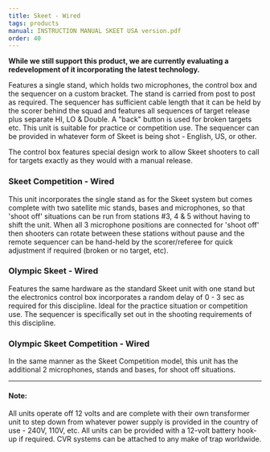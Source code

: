 ```yaml
---
title: Skeet - Wired
tags: products
manual: INSTRUCTION MANUAL SKEET USA version.pdf
order: 40
---
```


__While we still support this product, we are currently evaluating a redevelopment of it incorporating the latest technology.__

Features a single stand, which holds two microphones, the control box and the sequencer on a custom bracket. The stand is carried from post to post as required. The sequencer has sufficient cable length that it can be held by the scorer behind the squad and features all sequences of target release plus separate HI, LO & Double. A "back" button is used for broken targets etc. This unit is suitable for practice or competition use. The sequencer can be provided in whatever form of Skeet is being shot - English, US, or other.

The control box features special design work to allow Skeet shooters to call for targets exactly as they would with a manual release.

### Skeet Competition - Wired
This unit incorporates the single stand as for the Skeet system but comes complete with two satellite mic stands, bases and microphones, so that 'shoot off' situations can be run from stations #3, 4 & 5 without having to shift the unit. When all 3 microphone positions are connected for 'shoot off' then shooters can rotate between these stations without pause and the remote sequencer can be hand-held by the scorer/referee for quick adjustment if required (broken or no target, etc).


### Olympic Skeet - Wired
Features the same hardware as the standard Skeet unit with one stand but the electronics control box incorporates a random delay of 0 - 3 sec as required for this discipline. Ideal for the practice situation or competition use. The sequencer is specifically set out in the shooting requirements of this discipline.


### Olympic Skeet Competition - Wired
In the same manner as the Skeet Competition model, this unit has the additional 2 microphones, stands and bases, for shoot off situations.

---

#### Note:
All units operate off 12 volts and are complete with their own transformer unit to step down from whatever power supply is provided in the country of use - 240V, 110V, etc. All units can be provided with a 12-volt battery hook-up if required. CVR systems can be attached to any make of trap worldwide.
